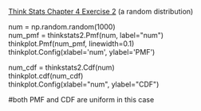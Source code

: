 [Think Stats Chapter 4 Exercise 2](http://greenteapress.com/thinkstats2/html/thinkstats2005.html#toc41) (a random distribution)

num = np.random.random(1000)  
num_pmf = thinkstats2.Pmf(num, label="num")  
thinkplot.Pmf(num_pmf, linewidth=0.1)  
thinkplot.Config(xlabel='num', ylabel='PMF')  

num_cdf = thinkstats2.Cdf(num)  
thinkplot.cdf(num_cdf)  
thinkplot.Config(xlabel="num", ylabel="CDF")  

#both PMF and CDF are uniform in this case
